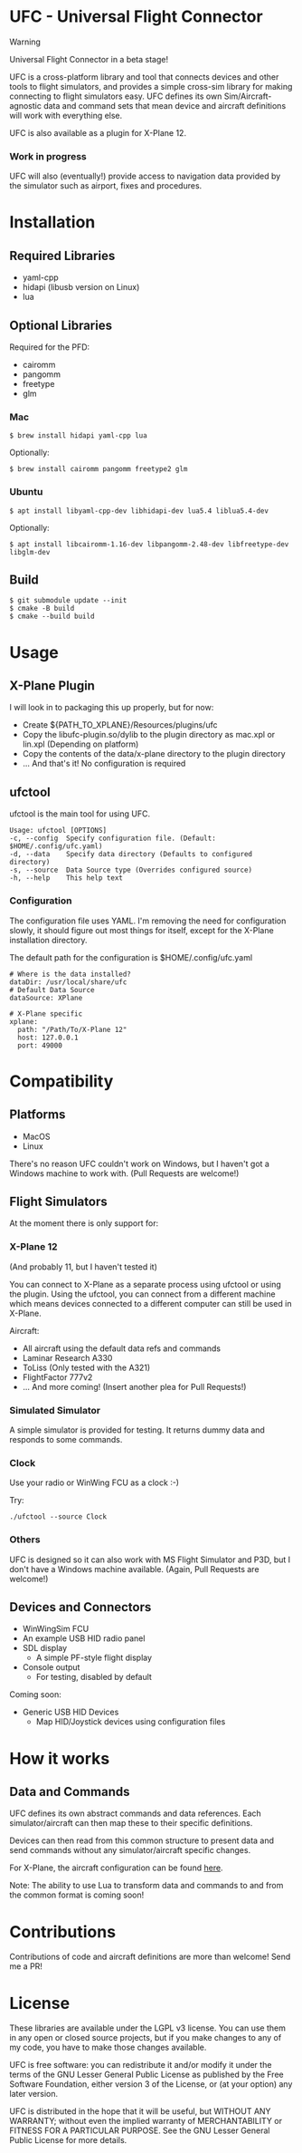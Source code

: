 UFC - Universal Flight Connector
==

> [!WARNING]
> Universal Flight Connector in a beta stage!

UFC is a cross-platform library and tool that connects devices and other tools to flight
simulators, and provides a simple cross-sim library for making connecting to flight
simulators easy. UFC defines its own Sim/Aircraft-agnostic data and command sets
that mean device and aircraft definitions will work with everything else.

UFC is also available as a plugin for X-Plane 12.

### Work in progress
UFC will also (eventually!) provide access to navigation data provided by the simulator
such as airport, fixes and procedures.


# Installation

## Required Libraries
* yaml-cpp
* hidapi (libusb version on Linux)
* lua

## Optional Libraries
Required for the PFD:
* cairomm
* pangomm
* freetype
* glm

### Mac
```
$ brew install hidapi yaml-cpp lua
```

Optionally:
```aiignore
$ brew install cairomm pangomm freetype2 glm
```

### Ubuntu
```
$ apt install libyaml-cpp-dev libhidapi-dev lua5.4 liblua5.4-dev
```

Optionally:
```aiignore
$ apt install libcairomm-1.16-dev libpangomm-2.48-dev libfreetype-dev libglm-dev
```

## Build
```
$ git submodule update --init
$ cmake -B build
$ cmake --build build
```


# Usage

## X-Plane Plugin
I will look in to packaging this up properly, but for now:
* Create ${PATH_TO_XPLANE}/Resources/plugins/ufc
* Copy the libufc-plugin.so/dylib to the plugin directory as mac.xpl or lin.xpl (Depending on platform)
* Copy the contents of the data/x-plane directory to the plugin directory
* ... And that's it! No configuration is required

## ufctool
ufctool is the main tool for using UFC.

```
Usage: ufctool [OPTIONS]
-c, --config  Specify configuration file. (Default: $HOME/.config/ufc.yaml)
-d, --data    Specify data directory (Defaults to configured directory)
-s, --source  Data Source type (Overrides configured source)
-h, --help    This help text
```

### Configuration
The configuration file uses YAML. I'm removing the need for configuration slowly,
it should figure out most things for itself, except for the X-Plane installation
directory.

The default path for the configuration is $HOME/.config/ufc.yaml

```aiignore
# Where is the data installed?
dataDir: /usr/local/share/ufc
# Default Data Source
dataSource: XPlane

# X-Plane specific 
xplane:
  path: "/Path/To/X-Plane 12"
  host: 127.0.0.1
  port: 49000
```


# Compatibility

## Platforms
* MacOS
* Linux

There's no reason UFC couldn't work on Windows, but I haven't got a Windows machine to
work with. (Pull Requests are welcome!)


## Flight Simulators
At the moment there is only support for:

### X-Plane 12
(And probably 11, but I haven't tested it)

You can connect to X-Plane as a separate process using ufctool or using the plugin. Using the ufctool, you can connect from a different machine which means devices connected to a different computer can still be used in X-Plane.

Aircraft:
  * All aircraft using the default data refs and commands
  * Laminar Research A330
  * ToLiss (Only tested with the A321)
  * FlightFactor 777v2
  * ... And more coming! (Insert another plea for Pull Requests!)

### Simulated Simulator
A simple simulator is provided for testing. It returns dummy data and responds to some commands.

### Clock
Use your radio or WinWing FCU as a clock :-)

Try:
```aiignore
./ufctool --source Clock
```

### Others
UFC is designed so it can also work with MS Flight Simulator and P3D, but I don't have
a Windows machine available. (Again, Pull Requests are welcome!)


## Devices and Connectors
* WinWingSim FCU
* An example USB HID radio panel
* SDL display
  * A simple PF-style flight display
* Console output
  * For testing, disabled by default

Coming soon:
* Generic USB HID Devices
  * Map HID/Joystick devices using configuration files

# How it works
## Data and Commands
UFC defines its own abstract commands and data references. Each simulator/aircraft
can then map these to their specific definitions.

Devices can then read from this common structure to present data and send commands without any simulator/aircraft specific changes.

For X-Plane, the aircraft configuration can be found [here](https://github.com/geekprojects/ufc/tree/main/data/x-plane/aircraft).

Note: The ability to use Lua to transform data and commands to and from the common format
is coming soon!


# Contributions
Contributions of code and aircraft definitions are more than welcome! Send me a PR!


# License

These libraries are available under the LGPL v3 license. You can use them
in any open or closed source projects, but if you make changes to any of
my code, you have to make those changes available.

UFC is free software: you can redistribute it and/or modify
it under the terms of the GNU Lesser General Public License as published by
the Free Software Foundation, either version 3 of the License, or
(at your option) any later version.

UFC is distributed in the hope that it will be useful,
but WITHOUT ANY WARRANTY; without even the implied warranty of
MERCHANTABILITY or FITNESS FOR A PARTICULAR PURPOSE.  See the
GNU Lesser General Public License for more details.
